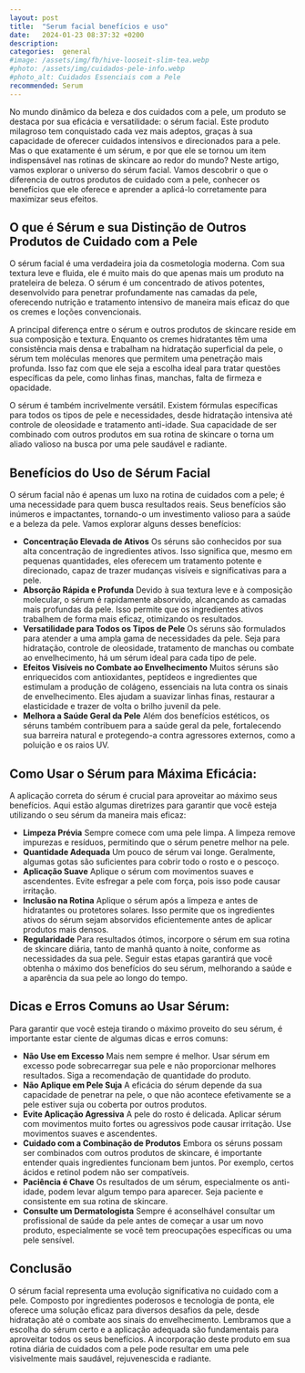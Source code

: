 ```yaml
---
layout: post
title:  "Serum facial benefícios e uso"
date:   2024-01-23 08:37:32 +0200
description: 
categories:  general
#image: /assets/img/fb/hive-looseit-slim-tea.webp
#photo: /assets/img/cuidados-pele-info.webp
#photo_alt: Cuidados Essenciais com a Pele
recommended: Serum
---
```


No mundo dinâmico da beleza e dos cuidados com a pele, um produto se destaca por sua eficácia e versatilidade: o sérum facial. 
Este produto milagroso tem conquistado cada vez mais adeptos, graças à sua capacidade de oferecer cuidados intensivos e direcionados 
para a pele. 
Mas o que exatamente é um sérum, e por que ele se tornou um item indispensável nas rotinas de skincare ao redor do mundo?
Neste artigo, vamos explorar o universo do sérum facial. Vamos descobrir o que o diferencia de outros produtos de cuidado com a pele, 
conhecer os benefícios que ele oferece e aprender a aplicá-lo corretamente para maximizar seus efeitos.

## O que é Sérum e sua Distinção de Outros Produtos de Cuidado com a Pele
O sérum facial é uma verdadeira joia da cosmetologia moderna. Com sua textura leve e fluida, ele é muito mais do que apenas 
mais um produto na prateleira de beleza. 
O sérum é um concentrado de ativos potentes, desenvolvido para penetrar profundamente nas camadas da pele, oferecendo nutrição 
e tratamento intensivo de maneira mais eficaz do que os cremes e loções convencionais.

A principal diferença entre o sérum e outros produtos de skincare reside em sua composição e textura. 
Enquanto os cremes hidratantes têm uma consistência mais densa e trabalham na hidratação superficial da pele, o sérum tem 
moléculas menores que permitem uma penetração mais profunda. Isso faz com que ele seja a escolha ideal para tratar 
questões específicas da pele, como linhas finas, manchas, falta de firmeza e opacidade.

O sérum é também incrivelmente versátil. Existem fórmulas específicas para todos os tipos de pele e necessidades, 
desde hidratação intensiva até controle de oleosidade e tratamento anti-idade. Sua capacidade de ser combinado com outros produtos 
em sua rotina de skincare o torna um aliado valioso na busca por uma pele saudável e radiante.

## Benefícios do Uso de Sérum Facial
O sérum facial não é apenas um luxo na rotina de cuidados com a pele; é uma necessidade para quem busca resultados reais. 
Seus benefícios são inúmeros e impactantes, tornando-o um investimento valioso para a saúde e a beleza da pele. 
Vamos explorar alguns desses benefícios:
- **Concentração Elevada de Ativos** 
Os séruns são conhecidos por sua alta concentração de ingredientes ativos. Isso significa que, mesmo em pequenas quantidades, eles 
oferecem um tratamento potente e direcionado, capaz de trazer mudanças visíveis e significativas para a pele.
- **Absorção Rápida e Profunda** 
Devido à sua textura leve e à composição molecular, o sérum é rapidamente absorvido, alcançando as camadas mais profundas da pele. 
Isso permite que os ingredientes ativos trabalhem de forma mais eficaz, otimizando os resultados.
- **Versatilidade para Todos os Tipos de Pele** 
Os séruns são formulados para atender a uma ampla gama de necessidades da pele. Seja para hidratação, controle de oleosidade, 
tratamento de manchas ou combate ao envelhecimento, há um sérum ideal para cada tipo de pele.
- **Efeitos Visíveis no Combate ao Envelhecimento** 
Muitos séruns são enriquecidos com antioxidantes, peptídeos e ingredientes que estimulam a produção de colágeno, essenciais 
na luta contra os sinais de envelhecimento. Eles ajudam a suavizar linhas finas, restaurar a elasticidade e trazer de volta 
o brilho juvenil da pele.
- **Melhora a Saúde Geral da Pele** 
Além dos benefícios estéticos, os séruns também contribuem para a saúde geral da pele, fortalecendo sua barreira natural e 
protegendo-a contra agressores externos, como a poluição e os raios UV.

## Como Usar o Sérum para Máxima Eficácia:
A aplicação correta do sérum é crucial para aproveitar ao máximo seus benefícios. Aqui estão algumas diretrizes para garantir 
que você esteja utilizando o seu sérum da maneira mais eficaz:
- **Limpeza Prévia** 
Sempre comece com uma pele limpa. A limpeza remove impurezas e resíduos, permitindo que o sérum penetre melhor na pele.
- **Quantidade Adequada** 
Um pouco de sérum vai longe. Geralmente, algumas gotas são suficientes para cobrir todo o rosto e o pescoço.
- **Aplicação Suave** 
Aplique o sérum com movimentos suaves e ascendentes. Evite esfregar a pele com força, pois isso pode causar irritação.
- **Inclusão na Rotina** 
Aplique o sérum após a limpeza e antes de hidratantes ou protetores solares. Isso permite que os ingredientes ativos do 
sérum sejam absorvidos eficientemente antes de aplicar produtos mais densos.
- **Regularidade** 
Para resultados ótimos, incorpore o sérum em sua rotina de skincare diária, tanto de manhã quanto à noite, conforme as 
necessidades da sua pele.
Seguir estas etapas garantirá que você obtenha o máximo dos benefícios do seu sérum, melhorando a saúde e a aparência 
da sua pele ao longo do tempo.

## Dicas e Erros Comuns ao Usar Sérum:
Para garantir que você esteja tirando o máximo proveito do seu sérum, é importante estar ciente de algumas dicas e erros comuns:
- **Não Use em Excesso** 
Mais nem sempre é melhor. Usar sérum em excesso pode sobrecarregar sua pele e não proporcionar melhores resultados. 
Siga a recomendação de quantidade do produto.
- **Não Aplique em Pele Suja** 
A eficácia do sérum depende da sua capacidade de penetrar na pele, o que não acontece efetivamente se a pele estiver suja 
ou coberta por outros produtos.
- **Evite Aplicação Agressiva** 
A pele do rosto é delicada. Aplicar sérum com movimentos muito fortes ou agressivos pode causar irritação. Use movimentos 
suaves e ascendentes.
- **Cuidado com a Combinação de Produtos** 
Embora os séruns possam ser combinados com outros produtos de skincare, é importante entender quais ingredientes funcionam 
bem juntos. Por exemplo, certos ácidos e retinol podem não ser compatíveis.
- **Paciência é Chave** 
Os resultados de um sérum, especialmente os anti-idade, podem levar algum tempo para aparecer. Seja paciente e consistente 
em sua rotina de skincare.
- **Consulte um Dermatologista** Sempre é aconselhável consultar um profissional de saúde da pele antes de começar a usar 
um novo produto, especialmente se você tem preocupações específicas ou uma pele sensível.

##   Conclusão
   O sérum facial representa uma evolução significativa no cuidado com a pele. Composto por ingredientes poderosos e tecnologia de ponta, ele oferece uma solução eficaz para diversos desafios da pele, desde hidratação até o combate aos sinais do envelhecimento.
   Lembramos que a escolha do sérum certo e a aplicação adequada são fundamentais para aproveitar todos os seus benefícios. A incorporação deste produto em sua rotina diária de cuidados com a pele pode resultar em uma pele visivelmente mais saudável, rejuvenescida e radiante.
